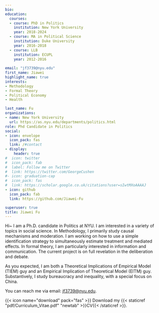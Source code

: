 ```yaml
---
bio: 
education:
  courses:
  - course: PhD in Politics
    institution: New York University
    year: 2018-2024
  - course: MA in Political Science
    institution: Duke University
    year: 2016-2018
  - course: LLB 
    institution: ECUPL
    year: 2012-2016
  
email: "jf3739@nyu.edu"
first_name: Jiawei
highlight_name: true
interests:
- Methodology
- Formal Theory
- Political Economy
- Health

last_name: Fu
organizations:
- name: New York University
  url: https://as.nyu.edu/departments/politics.html
role: Phd Candidate in Politics
social:
- icon: envelope
  icon_pack: fas
  link: /#contact
- display:
    header: true
#  icon: twitter
#  icon_pack: fab
#  label: Follow me on Twitter
#  link: https://twitter.com/GeorgeCushen
#- icon: graduation-cap
#  icon_pack: fas
#  link: https://scholar.google.co.uk/citations?user=sIwtMXoAAAAJ
- icon: github
  icon_pack: fab
  link: https://github.com/Jiawei-Fu

superuser: true
title: Jiawei Fu 
---
```


Hi~ I am a Ph.D. candidate in Politics at NYU. I am interested in a variety of topics in social science. In Methodology, I primarily study causal mechanisms and moderation. I am working on how to use a simple identification strategy to simultaneously estimate treatment and mediated effects. In formal theory, I am particularly interested in information and communication. The current project is on full revelation in the deliberation and debate.

As you expected, I am both a Theoretical Implications of Empirical Model (TIEM) guy and an Empirical Implication of Theoretical Model (EITM) guy. Substantively, I study bureaucracy and inequality, with a special focus on China.

You can reach me via email: [jf3739@nyu.edu](mailto:jf3739@nyu.edu).

{{< icon name="download" pack="fas" >}} Download my {{< staticref "pdf/Curriculum_Vitae.pdf" "newtab" >}}CV{{< /staticref >}}.

